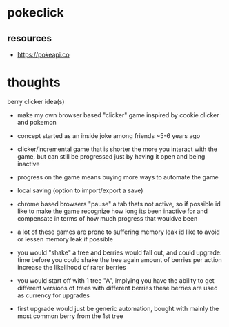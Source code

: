 # pokeclick

## resources

- https://pokeapi.co

# thoughts 

berry clicker idea(s)

- make my own browser based "clicker" game inspired by cookie clicker and pokemon

- concept started as an inside joke among friends ~5-6 years ago

- clicker/incremental game that is shorter the more you interact with the game, but can still be progressed just by having it open and being inactive

- progress on the game means buying more ways to automate the game

- local saving (option to import/export a save)

- chrome based browsers "pause" a tab thats not active,
so if possible id like to make the game recognize how long its been inactive for and compensate in terms of how much progress that wouldve been 

- a lot of these games are prone to suffering memory leak
id like to avoid or lessen memory leak if possible

- you would "shake" a tree and berries would fall out, and could upgrade:
time before you could shake the tree again
amount of berries per action
increase the likelihood of rarer berries

- you would start off with 1 tree "A", implying you have the ability to get different versions of trees with different berries
these berries are used as currency for upgrades

- first upgrade would just be generic automation, bought with mainly the most common berry from the 1st tree

